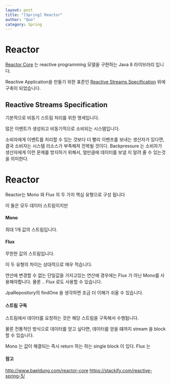 ```yaml
---
layout: post
title: "[Spring] Reactor"
author: "Qoo"
category: Spring
---
```


# Reactor
[Reactor Core](https://github.com/reactor/reactor-core) 는 reactive programming  모델을 구현하는 Java 8 라이브러리 입니다.

Reactive Application을 만들기 위한 표준인 [Reactive Streams Specification](http://www.reactive-streams.org/) 위에 구축이 되었습니다.

## Reactive Streams Specification
기본적으로 비동기 스트림 처리를 위한 명세입니다.

많은 이벤트가 생성되고 비동기적으로 소비되는 시스템입니다.

소비자에게 이벤트를 처리할 수 있는 것보다 더 빨리 이벤프를 보내는 생산자가 있다면, 결국 소비자는 시스템 리소스가 부족해져 전복될 것이다.
Backpressure 는 소비자가 생산자에게 이런 문제를 방지하기 위해서, 얼만큼에 데이터를 보낼 지 알려 줄 수 있는것을 의미한다.


# Reactor
Reactor는 Mono 와  Flux 의 두 가지 핵심 유형으로 구성  됩니다

이 둘은 모두 데이터 스트림이지만 

#### Mono
최대 1개 값의 스트림입니다.

#### Flux
무한한 값의 스트림입니다.

이 두 유형의 차이는 상대적으로 매우 적습니다.

연산에 변경할 수 없는 단일값을 가지고있는 연산에 경우에는 Flux 가 아닌  Mono를 사용해야합니다.
물론 .. Flux 로도 사용할 수 있습니다.

JpaRepository의 findOne 을 생각하면 조금 더 이해가 쉬울 수 있습니다.

#### 스트림 구독
스트림에서 데이터를 요청하는 것은 해당 스트림을 구독해서 수행됩니다.

물론 전통적인 방식으로 데이터를 얻고 싶다면, 데이터를 얻을 떄까지 stream 을 block 할 수 있습니다.

Mono 는 값이 해결되는 즉시 return 하는 하는 single block 이 있다.
Flux 는 







#### 참고
http://www.baeldung.com/reactor-core
https://stackify.com/reactive-spring-5/